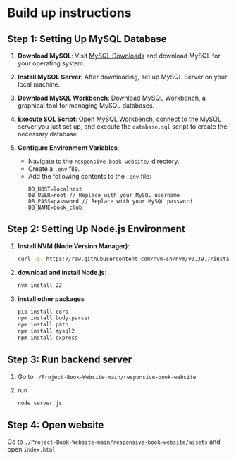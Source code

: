 # Build up instructions

## Step 1: Setting Up MySQL Database

1. **Download MySQL**: 
Visit [MySQL Downloads](https://www.mysql.com/downloads/) and download MySQL for your operating system.

2. **Install MySQL Server**: 
After downloading, set up MySQL Server on your local machine.

3. **Download MySQL Workbench**: 
Download MySQL Workbench, a graphical tool for managing MySQL databases.

4. **Execute SQL Script**: 
Open MySQL Workbench, connect to the MySQL server you just set up, and execute the `database.sql` script to create the necessary database.

5. **Configure Environment Variables**:
   - Navigate to the `responsive-book-website/` directory.
   - Create a `.env` file.
   - Add the following contents to the `.env` file:
     ```
     DB_HOST=localhost
     DB_USER=root // Replace with your MySQL username
     DB_PASS=password // Replace with your MySQL password
     DB_NAME=book_club
     ```

## Step 2: Setting Up Node.js Environment

1. **Install NVM (Node Version Manager)**:
   ```bash
   curl -o- https://raw.githubusercontent.com/nvm-sh/nvm/v0.39.7/install.sh | bash
    ```

2. **download and install Node.js**:
    ```bash
    nvm install 22
    ```

3. **install other packages**
    ```bash
    pip install cors
    npm install body-parser
    npm install path
    npm install mysql2
    npm install express
    ```

## Step 3: Run backend server
1. Go to `./Project-Book-Website-main/responsive-book-website`

2. run
    ```bash
    node server.js
    ```

## Step 4: Open website
Go to `./Project-Book-Website-main/responsive-book-website/assets` and open `index.html`
